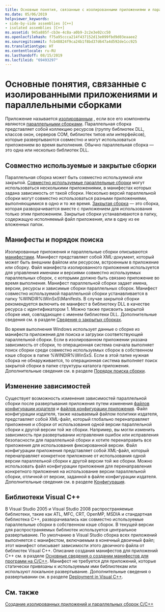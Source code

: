 ```yaml
---
title: Основные понятия, связанные с изолированными приложениями и параллельными сборками
ms.date: 05/06/2019
helpviewer_keywords:
- side-by-side assemblies [C++]
- isolated assemblies [C++]
ms.assetid: 945a885f-cb3e-4c8a-a0b9-2c2e3e02cc50
ms.openlocfilehash: f75a95ccca214f437152d13e099fbd9d03eaaee2
ms.sourcegitcommit: fcb48824f9ca24b1f8bd37d647a4d592de1cc925
ms.translationtype: HT
ms.contentlocale: ru-RU
ms.lasthandoff: 08/15/2019
ms.locfileid: "69493297"
---
```

# <a name="concepts-of-isolated-applications-and-side-by-side-assemblies"></a>Основные понятия, связанные с изолированными приложениями и параллельными сборками

Приложение называется [изолированным](/windows/win32/SbsCs/isolated-applications) , если все его компоненты являются [параллельными сборками](/windows/win32/SbsCs/about-side-by-side-assemblies-). Параллельная сборка представляет собой коллекцию ресурсов (группу библиотек DLL, классов окон, серверов COM, библиотек типов или интерфейсов), которые развертываются совместно и могут использоваться приложением во время выполнения. Обычно параллельная сборка — это одна или несколько библиотек DLL.

## <a name="shared-or-private"></a>Совместно используемые и закрытые сборки

Параллельная сборка может быть совместно используемой или закрытой. [Совместно используемые параллельные сборки](/windows/win32/sbscs/about-shared-assemblies-) могут использоваться несколькими приложениями, в манифестах которых задана зависимость от такой сборки. Несколько версий параллельной сборки могут совместно использоваться разными приложениями, выполняющимися в одно и то же время. [Закрытая сборка](/windows/win32/SbsCs/about-private-assemblies-) — это сборка, которая разворачивается вместе с приложением для использования только этим приложением. Закрытые сборки устанавливаются в папку, содержащую исполняемый файл приложения, или в одну из ее вложенных папок.

## <a name="manifests-and-search-order"></a>Манифесты и порядок поиска

Изолированные приложения и параллельные сборки описываются [манифестами](/windows/win32/sbscs/manifests). Манифест представляет собой XML-документ, который может быть внешним файлом или ресурсом, встроенным в приложение или сборку. Файл манифеста изолированного приложения используется для управления именами и версиями совместно используемых параллельных сборок, с которыми должно быть связано приложение во время выполнения. Манифест параллельной сборки задает имена, версии, ресурсы и зависимые сборки параллельных сборок. Манифест совместно используемой параллельной сборки устанавливается в папку %WINDIR%\WinSxS\Manifests\. В случае закрытой сборки рекомендуется включить ее манифест в библиотеку DLL в качестве ресурса с идентификатором 1. Можно также присвоить закрытой сборке имя, совпадающее с именем библиотеки DLL. Дополнительные сведения см. в разделе [Сведения о закрытых сборках](/windows/win32/SbsCs/about-private-assemblies-).

Во время выполнения Windows использует данные о сборке из манифеста приложения для поиска и загрузки соответствующей параллельной сборки. Если в изолированном приложении указана зависимость от сборки, то операционная система сначала выполняет поиск сборки среди совместно используемых сборок в собственном кэше сборок в папке %WINDIR%\WinSxS\. Если в этой папке нужная сборка не обнаруживается, то операционная система выполняет поиск закрытой сборки в папке структуры каталога приложения. Дополнительные сведения см. в разделе [Порядок поиска сборки](/windows/win32/SbsCs/assembly-searching-sequence).

## <a name="changing-dependencies"></a>Изменение зависимостей

Существует возможность изменения зависимостей параллельной сборки после развертывания приложения путем изменения [файлов конфигурации издателя](/windows/win32/SbsCs/publisher-configuration-files) и [файлов конфигурации приложения](/windows/win32/SbsCs/application-configuration-files). Файл конфигурации издателя, также называемый файлом политики издателя, представляет собой XML-файл, который глобально перенаправляет приложения и сборки от использования одной версии параллельной сборки к другой версии той же сборки. Например, вы могли изменить зависимость при развертывании исправления ошибок или исправления безопасности для параллельной сборки и хотите перенаправить все приложения для использования фиксированной версии. Файл конфигурации приложения представляет собой XML-файл, который перенаправляет конкретное приложение от использования одной версии параллельной сборки к другой версии той же сборки. Можно использовать файл конфигурации приложения для перенаправления конкретного приложения на использование версии параллельной сборки, отличной от версии, заданной в файле конфигурации издателя. Дополнительные сведения см. в разделе [Конфигурация](/windows/win32/SbsCs/configuration).

## <a name="visual-c-libraries"></a>Библиотеки Visual C++

В Visual Studio 2005 и Visual Studio 2008 распространяемые библиотеки, такие как ATL, MFC, CRT, OpenMP, MSDIA и стандартная библиотека C++, разворачивались как совместно используемые параллельные сборки в собственном кэше сборок. В текущей версии для распространяемых библиотек используется центральное развертывание. По умолчанию в Visual Studio сборка всех приложений выполняется с манифестом, включаемым в конечный двоичный файл; этот манифест описывает зависимости этого двоичного файла от библиотек Visual C++. Описание создания манифестов для приложений C++ см. в разделе [Основные сведения о создании манифестов для программ на C/C++](understanding-manifest-generation-for-c-cpp-programs.md). Манифест не требуется для приложений, которые статически привязаны к используемым ими библиотекам или используют локальное развертывание. Дополнительные сведения о развертывании см. в разделе [Deployment in Visual C++](../windows/deployment-in-visual-cpp.md).

## <a name="see-also"></a>См. также

[Создание изолированных приложений и параллельных сборок C/C++](building-c-cpp-isolated-applications-and-side-by-side-assemblies.md)
